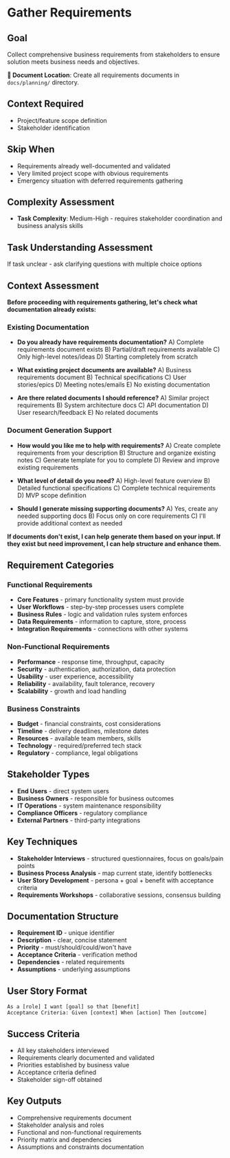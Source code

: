 # Gather Requirements

## Goal
Collect comprehensive business requirements from stakeholders to ensure solution meets business needs and objectives.

**📁 Document Location**: Create all requirements documents in `docs/planning/` directory.

## Context Required
- Project/feature scope definition
- Stakeholder identification

## Skip When
- Requirements already well-documented and validated
- Very limited project scope with obvious requirements
- Emergency situation with deferred requirements gathering

## Complexity Assessment
- **Task Complexity**: Medium-High - requires stakeholder coordination and business analysis skills

## Task Understanding Assessment
If task unclear - ask clarifying questions with multiple choice options

## Context Assessment

**Before proceeding with requirements gathering, let's check what documentation already exists:**

### Existing Documentation
- **Do you already have requirements documentation?**
  A) Complete requirements document exists B) Partial/draft requirements available C) Only high-level notes/ideas D) Starting completely from scratch

- **What existing project documents are available?**
  A) Business requirements document B) Technical specifications C) User stories/epics D) Meeting notes/emails E) No existing documentation

- **Are there related documents I should reference?**
  A) Similar project requirements B) System architecture docs C) API documentation D) User research/feedback E) No related documents

### Document Generation Support
- **How would you like me to help with requirements?**
  A) Create complete requirements from your description B) Structure and organize existing notes C) Generate template for you to complete D) Review and improve existing requirements

- **What level of detail do you need?**
  A) High-level feature overview B) Detailed functional specifications C) Complete technical requirements D) MVP scope definition

- **Should I generate missing supporting documents?**
  A) Yes, create any needed supporting docs B) Focus only on core requirements C) I'll provide additional context as needed

**If documents don't exist, I can help generate them based on your input. If they exist but need improvement, I can help structure and enhance them.**

## Requirement Categories

### Functional Requirements
- **Core Features** - primary functionality system must provide
- **User Workflows** - step-by-step processes users complete
- **Business Rules** - logic and validation rules system enforces
- **Data Requirements** - information to capture, store, process
- **Integration Requirements** - connections with other systems

### Non-Functional Requirements
- **Performance** - response time, throughput, capacity
- **Security** - authentication, authorization, data protection
- **Usability** - user experience, accessibility
- **Reliability** - availability, fault tolerance, recovery
- **Scalability** - growth and load handling

### Business Constraints
- **Budget** - financial constraints, cost considerations
- **Timeline** - delivery deadlines, milestone dates
- **Resources** - available team members, skills
- **Technology** - required/preferred tech stack
- **Regulatory** - compliance, legal obligations

## Stakeholder Types
- **End Users** - direct system users
- **Business Owners** - responsible for business outcomes
- **IT Operations** - system maintenance responsibility
- **Compliance Officers** - regulatory compliance
- **External Partners** - third-party integrations

## Key Techniques
- **Stakeholder Interviews** - structured questionnaires, focus on goals/pain points
- **Business Process Analysis** - map current state, identify bottlenecks
- **User Story Development** - persona + goal + benefit with acceptance criteria
- **Requirements Workshops** - collaborative sessions, consensus building

## Documentation Structure
- **Requirement ID** - unique identifier
- **Description** - clear, concise statement
- **Priority** - must/should/could/won't have
- **Acceptance Criteria** - verification method
- **Dependencies** - related requirements
- **Assumptions** - underlying assumptions

## User Story Format
```
As a [role] I want [goal] so that [benefit]
Acceptance Criteria: Given [context] When [action] Then [outcome]
```

## Success Criteria
- All key stakeholders interviewed
- Requirements clearly documented and validated
- Priorities established by business value
- Acceptance criteria defined
- Stakeholder sign-off obtained

## Key Outputs
- Comprehensive requirements document
- Stakeholder analysis and roles
- Functional and non-functional requirements
- Priority matrix and dependencies
- Assumptions and constraints documentation 